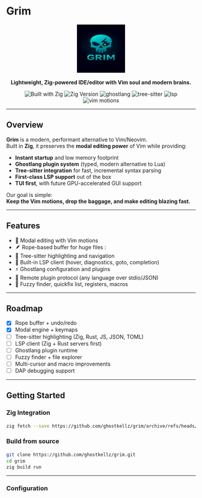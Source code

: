 # Grim

<div align="center">
  <img src="assets/icons/grim.png" alt="grim logo" width="128" height="128">

**Lightweight, Zig-powered IDE/editor with Vim soul and modern brains.**

![Built with Zig](https://img.shields.io/badge/Built%20with-Zig-yellow?logo=zig)
![Zig Version](https://img.shields.io/badge/Zig-0.16.0--dev-orange?logo=zig)
![ghostlang](https://img.shields.io/badge/Plugins-ghostlang-navyblue)
![tree-sitter](https://img.shields.io/badge/Parsing-TreeSitter-green)
![lsp](https://img.shields.io/badge/LanguageServer-LSP-orange)
![vim motions](https://img.shields.io/badge/Keybindings-Vim%20Motions-blue)

</div>

---

## Overview

**Grim** is a modern, performant alternative to Vim/Neovim.  
Built in **Zig**, it preserves the **modal editing power** of Vim while providing:

- **Instant startup** and low memory footprint  
- **Ghostlang plugin system** (typed, modern alternative to Lua)  
- **Tree-sitter integration** for fast, incremental syntax parsing  
- **First-class LSP support** out of the box  
- **TUI first**, with future GPU-accelerated GUI support  

Our goal is simple:  
**Keep the Vim motions, drop the baggage, and make editing blazing fast.**

---

## Features

- 🔑 Modal editing with Vim motions  
- 🪶 Rope-based buffer for huge files  :
- 🌲 Tree-sitter highlighting and navigation  
- 📡 Built-in LSP client (hover, diagnostics, goto, completion)  
- ⚡ Ghostlang configuration and plugins  
- 🔌 Remote plugin protocol (any language over stdio/JSON)  
- 📂 Fuzzy finder, quickfix list, registers, macros  

---

## Roadmap

- [x] Rope buffer + undo/redo  
- [x] Modal engine + keymaps  
- [ ] Tree-sitter highlighting (Zig, Rust, JS, JSON, TOML)  
- [ ] LSP client (Zig + Rust servers first)  
- [ ] Ghostlang plugin runtime  
- [ ] Fuzzy finder + file explorer  
- [ ] Multi-cursor and macro improvements  
- [ ] DAP debugging support  

---

## Getting Started

### Zig Integration
```bash
zig fetch --save https://github.com/ghostkellz/grim/archive/refs/heads/main.tar.gz
```
### Build from source
```bash
git clone https://github.com/ghostkellz/grim.git
cd grim
zig build run
```
---

### Configuration 
